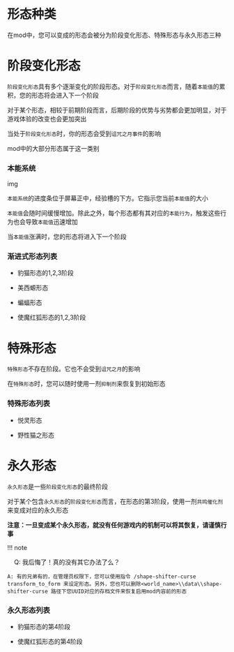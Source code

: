 # 形态种类

在mod中，您可以变成的形态会被分为阶段变化形态、特殊形态与永久形态三种

# 阶段变化形态

`阶段变化形态`具有多个逐渐变化的阶段形态。对于`阶段变化形态`而言，随着`本能值`的累积，您的形态将会进入下一个阶段

对于某个形态，相较于前期阶段而言，后期阶段的优势与劣势都会更加明显，对于游戏体验的改变也会更加突出

当处于`阶段变化形态`时，你的形态会受到`诅咒之月事件`的影响

mod中的大部分形态属于这一类别

### 本能系统

img

`本能系统`的进度条位于屏幕正中，经验槽的下方。它指示您当前`本能值`的大小

`本能值`会随时间缓慢增加。除此之外，每个形态都有其对应的`本能行为`，触发这些行为也会导致`本能值`迅速增加

当`本能值`涨满时，您的形态将进入下一个阶段

### 渐进式形态列表

- 豹猫形态的1,2,3阶段

- 美西螈形态

- 蝙蝠形态

- 使魔红狐形态的1,2,3阶段

# 特殊形态

`特殊形态`不存在阶段。它也不会受到`诅咒之月`的影响

在`特殊形态`时，您可以随时使用一剂`抑制剂`来恢复到初始形态

### 特殊形态列表

- 悦灵形态

- 野性猫之形态

# 永久形态

`永久形态`是一些`阶段变化形态`的最终阶段

对于某个包含`永久形态`的`阶段变化形态`而言，在形态的第3阶段，使用一剂`共鸣催化剂`来变成对应的永久形态



**注意：一旦变成某个永久形态，就没有任何游戏内的机制可以将其恢复，请谨慎行事**

!!! note

    Q: 我后悔了！真的没有其它办法了么？

    A: 有的兄弟有的，在管理员权限下，您可以使用指令 /shape-shifter-curse transform_to_form 来设定形态。另外，您也可以删除<world_name>\\data\\shape-shifter-curse 路径下您UUID对应的存档文件来恢复启用mod内容前的形态

### 永久形态列表

- 豹猫形态的第4阶段

- 使魔红狐形态的第4阶段



